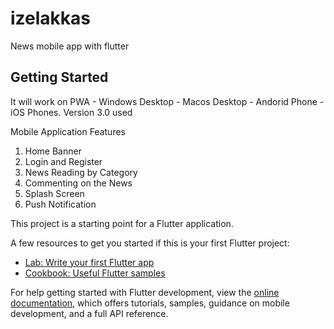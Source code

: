 # izelakkas

News mobile app with flutter

## Getting Started

It will work on PWA - Windows Desktop - Macos Desktop - Andorid Phone - iOS Phones.
Version 3.0 used

Mobile Application Features
1. Home Banner 
2. Login and Register 
3. News Reading by Category
4. Commenting on the News
5. Splash Screen
6. Push Notification


This project is a starting point for a Flutter application.

A few resources to get you started if this is your first Flutter project:

- [Lab: Write your first Flutter app](https://docs.flutter.dev/get-started/codelab)
- [Cookbook: Useful Flutter samples](https://docs.flutter.dev/cookbook)

For help getting started with Flutter development, view the
[online documentation](https://docs.flutter.dev/), which offers tutorials,
samples, guidance on mobile development, and a full API reference.
